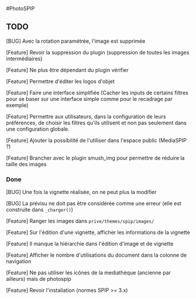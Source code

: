 #PhotoSPIP


## TODO

[BUG] Avec la rotation paramétrée, l'image est supprimée

[Feature] Revoir la suppression du plugin (suppression de toutes les images intermédiaires)

[Feature] Ne plus être dépendant du plugin vérifier

[Feature] Permettre d'éditer les logos d'objet

[Feature] Faire une interface simplifiée (Cacher les inputs de certains filtres pour se baser sur une interface simple comme pour le recadrage par exemple)

[Feature] Permettre aux utilisateurs, dans la configuration de leurs préférences, de choisir les filtres qu'ils utilisent et non pas seulement dans une configuration globale.

[Feature] Ajouter la possibilité de l'utiliser dans l'espace public (MediaSPIP ?)

[Feature] Brancher avec le plugin smush_img pour permettre de réduire la taille des images

### Done

[BUG] Une fois la vignette réalisée, on ne peut plus la modifier

[BUG] La prévisu ne doit pas être considérée comme une erreur (elle est construite dans ```_charger()```)

[Feature] Ranger les images dans ```prive/themes/spip/images/```

[Feature] Sur l'édition d'une vignette, afficher les informations de la vignette

[Feature] Il manque la hiérarchie dans l'édition d'image et de vignette

[Feature] Afficher le nombre d'utilisations du document dans la colonne de navigation

[Feature] Ne pas utiliser les icônes de la mediathèque (ancienne par ailleurs) mais de photospip

[Feature] Revoir l'installation (normes SPIP >= 3.x)